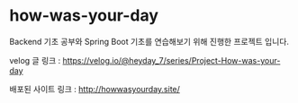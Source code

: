 # how-was-your-day
Backend 기초 공부와 Spring Boot 기초를 연습해보기 위해 진행한 프로젝트 입니다.

velog 글 링크 : https://velog.io/@heyday_7/series/Project-How-was-your-day

배포된 사이트 링크 : http://howwasyourday.site/
